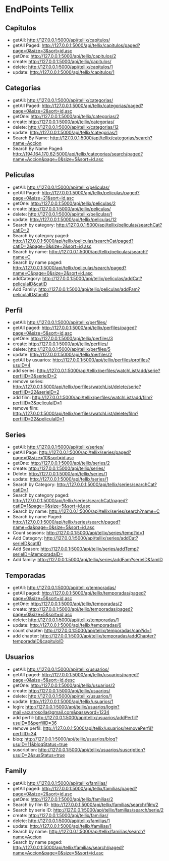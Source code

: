 # EndPoints Tellix

## Capitulos

- getAll: http://127.0.0.1:5000/api/tellix/capitulos/
- getAll Paged: http://127.0.0.1:5000/api/tellix/capitulos/paged?page=0&size=3&sort=id,asc
- getOne: http://127.0.0.1:5000/api/tellix/capitulos/2
- create: http://127.0.0.1:5000/api/tellix/capitulos/
- delete: http://127.0.0.1:5000/api/tellix/capitulos/1
- update: http://127.0.0.1:5000/api/tellix/capitulos/1

## Categorias

- getAll: http://127.0.0.1:5000/api/tellix/categorias/
- getAll Paged: http://127.0.0.1:5000/api/tellix/categorias/paged?page=0&size=2&sort=id,asc
- getOne: http://127.0.0.1:5000/api/tellix/categorias/2
- create: http://127.0.0.1:5000/api/tellix/categorias/
- delete: http://127.0.0.1:5000/api/tellix/categorias/12
- update: http://127.0.0.1:5000/api/tellix/categorias/1
- Search By Name: http://127.0.0.1:5000/api/tellix/categorias/search?name=Accion
- Search By Name Paged: http://194.164.170.62:5000/api/tellix/categorias/search/paged?name=Accion&page=0&size=5&sort=id,asc

## Peliculas

- getAll: http://127.0.0.1:5000/api/tellix/peliculas/
- getAll Paged: http://127.0.0.1:5000/api/tellix/peliculas/paged?page=0&size=21&sort=id,asc
- getOne: http://127.0.0.1:5000/api/tellix/peliculas/2
- create: http://127.0.0.1:5000/api/tellix/peliculas/
- delete: http://127.0.0.1:5000/api/tellix/peliculas/1
- update: http://127.0.0.1:5000/api/tellix/peliculas/12
- Search by category: http://127.0.0.1:5000/api/tellix/peliculas/searchCat?catID=2
- Search by category paged: http://127.0.0.1:5000/api/tellix/peliculas/searchCat/paged?catID=2&page=0&size=2&sort=id,asc
- Search by name: http://127.0.0.1:5000/api/tellix/peliculas/search?name=C
- Search by name paged: http://127.0.0.1:5000/api/tellix/peliculas/search/paged?name=C&page=0&size=2&sort=id,asc
- addCategory: http://127.0.0.1:5000/api/tellix/peliculas/addCat?peliculaID&catID
- Add Family: http://127.0.0.1:5000/api/tellix/peliculas/addFam?peliculaID&famID

## Perfil

- getAll: http://127.0.0.1:5000/api/tellix/perfiles/
- getAll paged: http://127.0.0.1:5000/api/tellix/perfiles/paged?page=0&size=5&sort=id,asc
- getOne: http://127.0.0.1:5000/api/tellix/perfiles/3
- create: http://127.0.0.1:5000/api/tellix/perfiles/
- delete: http://127.0.0.1:5000/api/tellix/perfiles/5
- update: http://127.0.0.1:5000/api/tellix/perfiles/2
- getAll by usuarios: http://127.0.0.1:5000/api/tellix/perfiles/profiles?usuID=4
- add series: http://127.0.0.1:5000/api/tellix/perfiles/watchList/add/serie?perfilID=3&serieID=2
- remove series: http://127.0.0.1:5000/api/tellix/perfiles/watchList/delete/serie?perfilID=22&serieID=2
- add film: http://127.0.0.1:5000/api/tellix/perfiles/watchList/add/film?perfilID=3&peliculaID=1
- remove film: http://127.0.0.1:5000/api/tellix/perfiles/watchList/delete/film?perfilID=22&peliculaID=1

## Series

- getAll: http://127.0.0.1:5000/api/tellix/series/
- getAll Page: http://127.0.0.1:5000/api/tellix/series/paged?page=0&size=10&sort=id,asc
- getOne: http://127.0.0.1:5000/api/tellix/series/2
- create: http://127.0.0.1:5000/api/tellix/series/
- Delete: http://127.0.0.1:5000/api/tellix/series/1
- update: http://127.0.0.1:5000/api/tellix/series/1
- Search by Category: http://127.0.0.1:5000/api/tellix/series/searchCat?catID=1
- Search by category paged: http://127.0.0.1:5000/api/tellix/series/searchCat/paged?catID=1&page=0&size=5&sort=id,asc
- Search by name: http://127.0.0.1:5000/api/tellix/series/search?name=C
- Search by name Paged: http://127.0.0.1:5000/api/tellix/series/search/paged?name=da&page=0&size=5&sort=id,asc
- Count seasons: http://127.0.0.1:5000/api/tellix/series/temp?id=1
- Add Category: http://127.0.0.1:5000/api/tellix/series/addCat?serieID&catID
- Add Season: http://127.0.0.1:5000/api/tellix/series/addTemp?serieID=&temporadaID=
- Add family: http://127.0.0.1:5000/api/tellix/series/addFam?serieID&famID

## Temporadas

- getAll: http://127.0.0.1:5000/api/tellix/temporadas/
- getAll paged: http://127.0.0.1:5000/api/tellix/temporadas/paged?page=0&size=5&sort=id,asc
- getOne: http://127.0.0.1:5000/api/tellix/temporadas/2
- create: http://127.0.0.1:5000/api/tellix/temporadas/paged?page=0&size=5&sort=id,asc
- delete: http://127.0.0.1:5000/api/tellix/temporadas/1
- update: http://127.0.0.1:5000/api/tellix/temporadas/6
- count chapter: http://127.0.0.1:5000/api/tellix/temporadas/cap?id=1
- add chapter: http://127.0.0.1:5000/api/tellix/temporadas/addChapter?temporadaID&capituloID

## Usuarios

- getAll: http://127.0.0.1:5000/api/tellix/usuarios/
- getAll paged: http://127.0.0.1:5000/api/tellix/usuarios/paged?page=0&size=5&sort=id,desc
- getOne: http://127.0.0.1:5000/api/tellix/usuarios/2
- create: http://127.0.0.1:5000/api/tellix/usuarios/
- delete: http://127.0.0.1:5000/api/tellix/usuarios/1
- update: http://127.0.0.1:5000/api/tellix/usuarios/1
- login: http://127.0.0.1:5000/api/tellix/usuarios/login?mail=acurrosolla@gmail.com&password=1234
- add perfil: http://127.0.0.1:5000/api/tellix/usuarios/addPerfil?usuID=6&perfilID=36
- remove perfil: http://127.0.0.1:5000/api/tellix/usuarios/removePerfil?perfilID=34
- bloq: http://127.0.0.1:5000/api/tellix/usuarios/bloq?usuID=11&bloqStatus=true
- suscription: http://127.0.0.1:5000/api/tellix/usuarios/suscription?usuID=2&susStatus=true

## Family

- getAll: http://127.0.0.1:5000/api/tellix/familias/
- getAll paged: http://127.0.0.1:5000/api/tellix/familias/paged?page=0&size=2&sort=id,asc
- getOne: http://127.0.0.1:5000/api/tellix/familias/2
- Search by film ID: http://127.0.0.1:5000/api/tellix/familias/search/film/2
- Search by serie ID: http://127.0.0.1:5000/api/tellix/familias/search/serie/2
- create: http://127.0.0.1:5000/api/tellix/familias/
- delete: http://127.0.0.1:5000/api/tellix/familias/1
- update: http://127.0.0.1:5000/api/tellix/familias/1
- Search by name: http://127.0.0.1:5000/api/tellix/familias/search?name=Accion
- Search by name paged: http://127.0.0.1:5000/api/tellix/familias/search/paged?name=Accion&page=0&size=5&sort=id,asc
